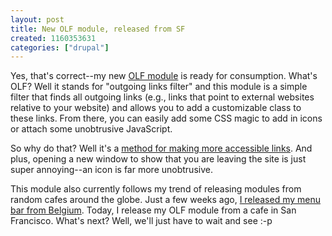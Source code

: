 ```yaml
--- 
layout: post
title: New OLF module, released from SF
created: 1160353631
categories: ["drupal"]
---
```

Yes, that's correct--my new <a href="http://drupal.org/project/olf">OLF module</a> is ready for consumption. What's OLF? Well it stands for "outgoing links filter" and this module is a simple filter that finds all outgoing links (e.g., links that point to external websites relative to your website) and allows you to add a customizable class to these links. From there, you can easily add some CSS magic to add in icons or attach some unobtrusive JavaScript.

So why do that? Well it's a <a href="http://www.maxdesign.com.au/presentation/external/">method for making more accessible links</a>. And plus,  opening a new window to show that you are leaving the site is just super annoying--an icon is far more unobtrusive.

This module also currently follows my trend of releasing modules from random cafes around the globe. Just a few weeks ago, <a href="https://tedserbinski.com/drupal/menu-bar-2-0-released-from-belgium/">I released my menu bar from Belgium</a>. Today, I release my OLF module from a cafe in San Francisco. What's next? Well, we'll just have to wait and see :-p
